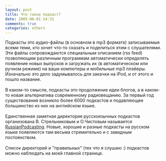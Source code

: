 ```yaml
---
layout: post
title: Что такое подкаст?
date: 2005-06-01 14:31
comments: true
categories: others
---
```


Подкасты это аудио-файлы (в основном в mp3 формате) записываемые всеми теми, кто хочет что-то сказать и поделиться этим с слушателями. Эти файлы сопровождаются специальным описанием (rss feed) позволяющим различным программам автоматически определять появление новых выпусков и загружать их (в автоматическом или ручном режиме) на ваши компютеры и мобильные mp3 плэйеры. Изначально это дело задумывалось для закачки на iPod, и от этого и пошло название.<br /><br />В каком-то смысле, подкасты это продолжение идеи блогов, а в каком-то новая альтернатива современному радиовещанию. За первый год существования возникло более 6000 подкастов и подавляющее большинство из них на английском языке. <br /><br />Единственная заметная директория русскоязычных подкастов организована В. Стрельниковым и О.Чистовым называется <a href="http://russianpodcasting.ru">RussianPodcasting</a>. Новые, хорошие и разные подкасты на русском языке появляются там весьма стремительно и с завидным постоянством. <br /><br />Список директорий и "правильных" (тех что я слушаю :) подкастов можно наблюдать на моей главной странице.